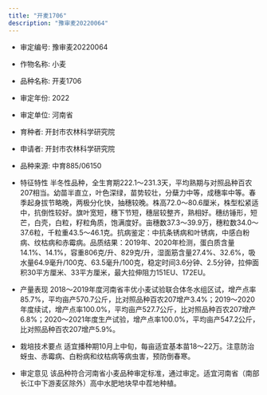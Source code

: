 ```yaml
---
title: "开麦1706"
description: "豫审麦20220064"
---
```

* 审定编号:  豫审麦20220064

*  作物名称:  小麦

*  品种名称:  开麦1706

*  审定年份:  2022

*  审定单位:  河南省

* 育种者:  开封市农林科学研究院

*  申请者:  开封市农林科学研究院

*  品种来源:  中育885/06150

*  特征特性
半冬性品种，全生育期222.1～231.3天，平均熟期与对照品种百农207相当。幼苗半直立，叶色深绿，苗势较壮，分蘖力中等，成穗率中等。春季起身拔节略晚，两极分化快，抽穗较晚。株高72.0～80.6厘米，株型松紧适中，抗倒性较好。旗叶宽短，穗下节短，穗层较整齐，熟相好。穗纺锤形，短芒，白壳，白粒，籽粒角质，饱满度好。亩穗数37.3～39.9万，穗粒数34.0～37.6粒，千粒重43.5～46.1克。抗病鉴定：中抗条锈病和叶锈病，中感白粉病、纹枯病和赤霉病。品质结果：2019年、2020年检测，蛋白质含量14.1%、14.1%，容重806克/升、829克/升，湿面筋含量27.4%、32.6%，吸水量64.9毫升/100克、63.5毫升/100克，稳定时间3.6分钟、2.5分钟，拉伸面积30平方厘米、33平方厘米，最大拉伸阻力151EU、172EU。

*  产量表现
2018～2019年度河南省丰优小麦试验联合体冬水组区试，增产点率85.7%，平均亩产570.7公斤，比对照品种百农207增产3.4%；2019～2020年度续试，增产点率100.0%，平均亩产527.7公斤，比对照品种百农207增产6.8%；2020～2021年度生产试验，增产点率100.0%，平均亩产547.2公斤，比对照品种百农207增产5.9%。

*  栽培技术要点
适宜播种期10月上中旬，每亩适宜基本苗18～22万。注意防治蚜虫、赤霉病、白粉病和纹枯病等病虫害，预防倒春寒。

*  审定意见
该品种符合河南省小麦品种审定标准，通过审定。适宜河南省（南部长江中下游麦区除外）高中水肥地块早中茬地种植。
